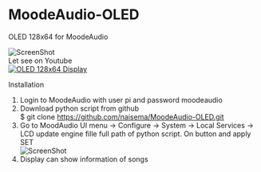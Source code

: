 # MoodeAudio-OLED
OLED 128x64 for MoodeAudio

![ScreenShot](https://github.com/naisema/MoodeAudio-OLED/blob/developer/OLED%20128x64.jpg?raw=true "OLED 128x64 Display")
<br />
Let see on Youtube <br />
[![OLED 128x64 Display](https://img.youtube.com/vi/ZFla1naHdzA/0.jpg)](https://www.youtube.com/watch?v=ZFla1naHdzA "OLED 126x64 Display")
<br />

Installation

1. Login to MoodeAudio with user pi and password moodeaudio
2. Download python script from github <br />
$ git clone https://github.com/naisema/MoodeAudio-OLED.git
3. Go to MoodAudio UI menu -> Configure -> System -> Local Services -> LCD update engine
   fille full path of python script. On button and apply SET <br />
   ![ScreenShot](https://github.com/naisema/MoodeAudio-OLED/blob/developer/Python_LCD_setup.jpg?raw=true "Python LCD setup")
4. Display can show information of songs
